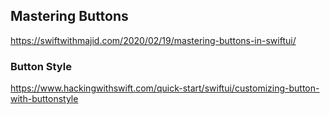 


## Mastering Buttons


https://swiftwithmajid.com/2020/02/19/mastering-buttons-in-swiftui/


### Button Style

https://www.hackingwithswift.com/quick-start/swiftui/customizing-button-with-buttonstyle